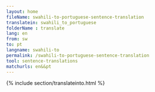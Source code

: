 ```yaml
---
layout: home
fileName: swahili-to-portuguese-sentence-translation
translatein: swahili_to_portuguese
folderName : translate
lang: en
from: sw
to: pt
langname: swahili-to
permalink: /swahili-to-portuguese-sentence-translation
tool: sentence-translations
matchurls: en&&pt
---
```

{% include section/translateinto.html %}
